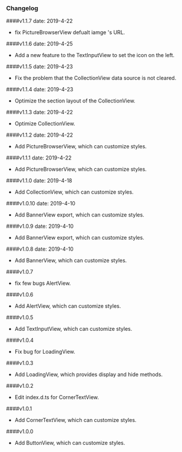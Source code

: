 ### Changelog
####v1.1.7
date: 2019-4-22
*  fix PictureBrowserView defualt iamge 's URL.

####v1.1.6
date: 2019-4-25
*  Add a new feature to the TextInputView to set the icon on the left.

####v1.1.5
date: 2019-4-23
*  Fix the problem that the CollectionView data source is not cleared.

####v1.1.4
date: 2019-4-23
*  Optimize the section layout of the CollectionView.

####v1.1.3
date: 2019-4-22
*  Optimize CollectionView.

####v1.1.2
date: 2019-4-22
*  Add PictureBrowserView, which can customize styles.

####v1.1.1
date: 2019-4-22
*  Add PictureBrowserView, which can customize styles.

####v1.1.0 
date: 2019-4-18
*  Add CollectionView, which can customize styles.

####v1.0.10 
date: 2019-4-10
*  Add BannerView export, which can customize styles.

####v1.0.9 
date: 2019-4-10
*  Add BannerView export, which can customize styles.

####v1.0.8 
date: 2019-4-10
*  Add BannerView, which can customize styles.

####v1.0.7 
*  fix few bugs AlertView.

####v1.0.6 
*  Add AlertView, which can customize styles.

####v1.0.5 
*  Add TextInputView, which can customize styles.

####v1.0.4
* Fix bug for LoadingView.

####v1.0.3
*  Add LoadingView, which provides display and hide methods.

####v1.0.2
* Edit index.d.ts for CornerTextView.

####v1.0.1
* Add CornerTextView, which can customize styles.

####v1.0.0
*  Add ButtonView, which can customize styles.
  